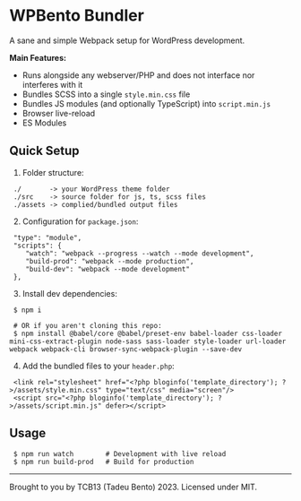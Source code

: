 # WPBento Bundler
A sane and simple Webpack setup for WordPress development.

**Main Features:**
 - Runs alongside any webserver/PHP and does not interface nor interferes with it
 - Bundles SCSS into a single `style.min.css` file
 - Bundles JS modules (and optionally TypeScript) into `script.min.js`
 - Browser live-reload
 - ES Modules

## Quick Setup

1. Folder structure:
````
 ./       -> your WordPress theme folder
 ./src    -> source folder for js, ts, scss files
 ./assets -> complied/bundled output files
````
2. Configuration for `package.json`:
````
 "type": "module",
 "scripts": {
 	"watch": "webpack --progress --watch --mode development",
 	"build-prod": "webpack --mode production",
 	"build-dev": "webpack --mode development"
 },
````
3. Install dev dependencies:
````
 $ npm i
 
 # OR if you aren't cloning this repo:
 $ npm install @babel/core @babel/preset-env babel-loader css-loader mini-css-extract-plugin node-sass sass-loader style-loader url-loader webpack webpack-cli browser-sync-webpack-plugin --save-dev
````
4. Add the bundled files to your `header.php`:
````
 <link rel="stylesheet" href="<?php bloginfo('template_directory'); ?>/assets/style.min.css" type="text/css" media="screen"/>
 <script src="<?php bloginfo('template_directory'); ?>/assets/script.min.js" defer></script>
````

## Usage
````
 $ npm run watch        # Development with live reload
 $ npm run build-prod   # Build for production
````


________

Brought to you by TCB13 (Tadeu Bento) 2023. Licensed under MIT.
